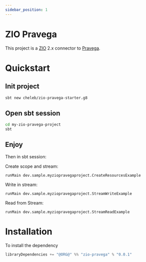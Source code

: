 ```yaml
---
sidebar_position: 1
---
```

# ZIO Pravega

This project is a [ZIO](https://zio.dev) 2.x connector to [Pravega](https://pravega.io).

# Quickstart 

## Init project
```bash
sbt new cheleb/zio-pravega-starter.g8
```

## Open sbt session

```bash
cd my-zio-pravega-project
sbt
```

## Enjoy

Then in sbt session:

Create scope and stream:

```sbtshell
runMain dev.sample.myziopravegaproject.CreateResourcesExample
```

Write in stream:

```sbtshell
runMain dev.sample.myziopravegaproject.StreamWriteExample
```

Read from Stream:

```sbtshell
runMain dev.sample.myziopravegaproject.StreamReadExample
```


# Installation

To install the dependency

```scala
libraryDependencies += "@ORG@" %% "zio-pravega" % "0.0.1"
```


